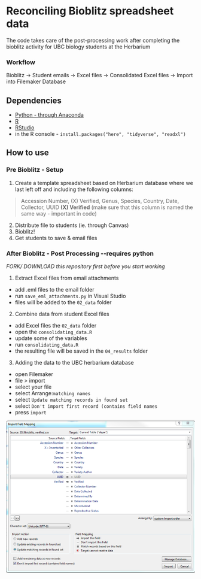 # Reconciling Bioblitz spreadsheet data
The code takes care of the post-processing work after completing the bioblitz activity for UBC biology students at the Herbarium

### Workflow
Bioblitz -> Student emails -> Excel files -> Consolidated Excel files -> Import into Filemaker Database

## Dependencies
* [Python - through Anaconda](https://datacarpentry.org/2016-05-29-PyCon/install.html)
* [R](https://cran.r-project.org/)
* [RStudio](https://rstudio.com/products/rstudio/download/#download)
* in the R console - `install.packages("here", "tidyverse", "readxl")`

## How to use
### Pre Bioblitz - Setup
1. Create a template spreadsheet based on Herbarium database where we last left off and including the following columns:
> Accession Number,	(X) Verified,	Genus,	Species,	Country,	Date,	Collector,	UUID
> **(X) Verified** (make sure that this column is named the same way - important in code)
2. Distribute file to students (ie. through Canvas)
3. Bioblitz!
4. Get students to save & email files

### After Bioblitz - Post Processing **--requires python**
*FORK/ DOWNLOAD this repository first before you start working*

1. Extract Excel files from email attachments
- add .eml files to the email folder
- run `save_eml_attachments.py` in Visual Studio
- files will be added to the `02_data` folder

2. Combine data from student Excel files
- add Excel files the `02_data` folder
- open the `consolidating_data.R`
- update some of the variables
- run `consolidating_data.R`
- the resulting file will be saved in the `04_results` folder

3. Adding the data to the UBC herbarium database
- open Filemaker
- file > import
- select your file
- select Arrange:`matching names`
- select `Update matching records in found set`
- select `Don't import first record (contains field names`
- press `import`
<img src="https://github.com/laijasmine/bioblitz_2019/blob/master/import_ubcalgae_instructions/import_window.PNG" alt="import" width="600"/>

